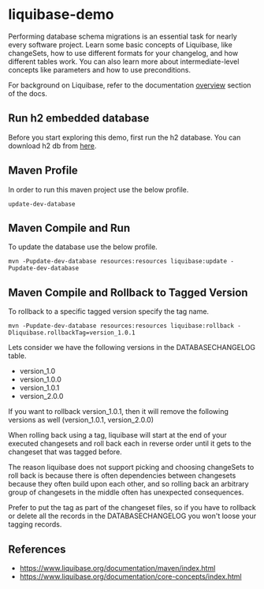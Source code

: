 # liquibase-demo
Performing database schema migrations is an essential task for nearly every software project. Learn some basic concepts of Liquibase, like changeSets, how to use different formats for your changelog, and how different tables work. You can also learn more about intermediate-level concepts like parameters and how to use preconditions.

For background on Liquibase, refer to the documentation
[overview](https://www.liquibase.org/documentation/index.html) section of the docs.

## Run h2 embedded database
Before you start exploring this demo, first run the h2 database.
You can download h2 db from [here](https://github.com/liquibase/liquibase/releases/download/v3.8.9/liquibase-3.8.9.tar.gz).

## Maven Profile
In order to run this maven project use the below profile.
```aidl
update-dev-database
```

## Maven Compile and Run
To update the database use the below profile.
```aidl
mvn -Pupdate-dev-database resources:resources liquibase:update -Pupdate-dev-database
```

## Maven Compile and Rollback to Tagged Version
To rollback to a specific tagged version specify the tag name.
```aidl
mvn -Pupdate-dev-database resources:resources liquibase:rollback -Dliquibase.rollbackTag=version_1.0.1
```
Lets consider we have the following versions in the DATABASECHANGELOG table.
- version_1.0
- version_1.0.0
- version_1.0.1
- version_2.0.0

If you want to rollback version_1.0.1, then it will remove the following versions as well (version_1.0.1, version_2.0.0)

When rolling back using a tag, liquibase will start at the end of your executed changesets and roll back each in reverse order until it gets to the changeset that was tagged before.

The reason liquibase does not support picking and choosing changeSets to roll back is because there is often dependencies between changesets because they often build upon each other, and so rolling back an arbitrary group of changesets in the middle often has unexpected consequences.

Prefer to put the tag as part of the changeset files, so if you have to rollback or delete all the records in the DATABASECHANGELOG you won't loose your tagging records.
 
## References
* https://www.liquibase.org/documentation/maven/index.html
* https://www.liquibase.org/documentation/core-concepts/index.html

